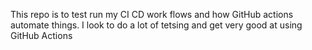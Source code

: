 This repo is to test run my CI CD work flows and how GitHub actions automate things.
I look to do a lot of tetsing and get very good at using GitHub Actions
